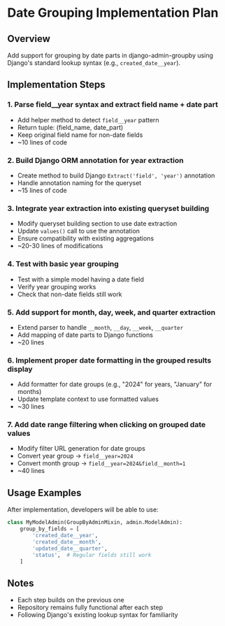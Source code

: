 # Date Grouping Implementation Plan

## Overview
Add support for grouping by date parts in django-admin-groupby using Django's standard lookup syntax (e.g., `created_date__year`).

## Implementation Steps

### 1. Parse field__year syntax and extract field name + date part
- Add helper method to detect `field__year` pattern
- Return tuple: (field_name, date_part)
- Keep original field name for non-date fields
- ~10 lines of code

### 2. Build Django ORM annotation for year extraction
- Create method to build Django `Extract('field', 'year')` annotation
- Handle annotation naming for the queryset
- ~15 lines of code

### 3. Integrate year extraction into existing queryset building
- Modify queryset building section to use date extraction
- Update `values()` call to use the annotation
- Ensure compatibility with existing aggregations
- ~20-30 lines of modifications

### 4. Test with basic year grouping
- Test with a simple model having a date field
- Verify year grouping works
- Check that non-date fields still work

### 5. Add support for month, day, week, and quarter extraction
- Extend parser to handle `__month`, `__day`, `__week`, `__quarter`
- Add mapping of date parts to Django functions
- ~20 lines

### 6. Implement proper date formatting in the grouped results display
- Add formatter for date groups (e.g., "2024" for years, "January" for months)
- Update template context to use formatted values
- ~30 lines

### 7. Add date range filtering when clicking on grouped date values
- Modify filter URL generation for date groups
- Convert year group → `field__year=2024`
- Convert month group → `field__year=2024&field__month=1`
- ~40 lines

## Usage Examples

After implementation, developers will be able to use:

```python
class MyModelAdmin(GroupByAdminMixin, admin.ModelAdmin):
    group_by_fields = [
        'created_date__year',
        'created_date__month',
        'updated_date__quarter',
        'status',  # Regular fields still work
    ]
```

## Notes
- Each step builds on the previous one
- Repository remains fully functional after each step
- Following Django's existing lookup syntax for familiarity